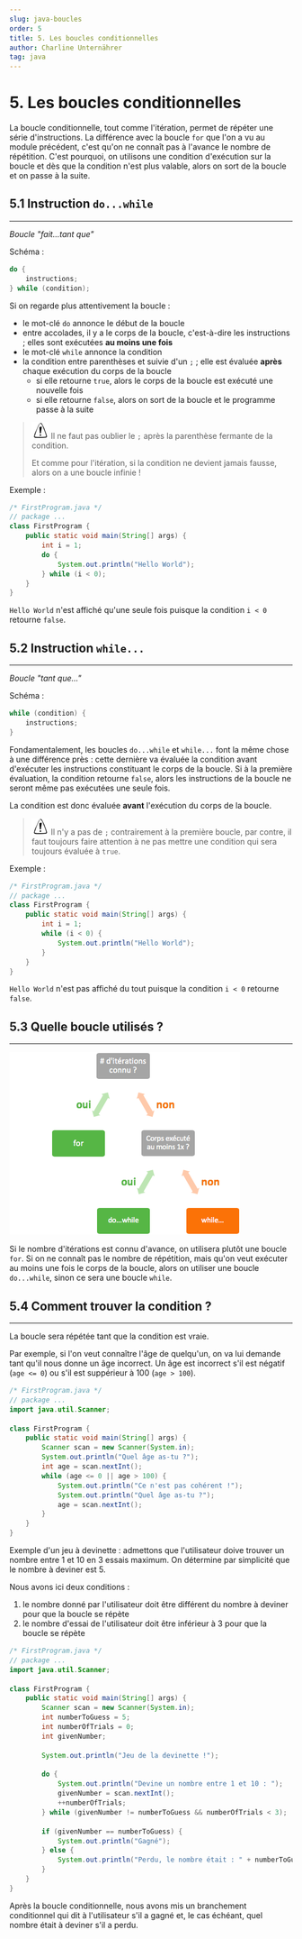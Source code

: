 ```yaml
---
slug: java-boucles
order: 5
title: 5. Les boucles conditionnelles
author: Charline Unternährer
tag: java
---
```


# 5. Les boucles conditionnelles

La boucle conditionnelle, tout comme l'itération, permet de répéter une série d'instructions. La différence avec la boucle `for` que l'on a vu au module précédent, c'est qu'on ne connaît pas à l'avance le nombre de répétition. C'est pourquoi, on utilisons une condition d'exécution sur la boucle et dès que la condition n'est plus valable, alors on sort de la boucle et on passe à la suite.

## 5.1 Instruction `do...while`
---
*Boucle "fait...tant que"*

Schéma : 
````java
do {
    instructions;
} while (condition);
````

Si on regarde plus attentivement la boucle :

- le mot-clé `do` annonce le début de la boucle
- entre accolades, il y a le corps de la boucle, c'est-à-dire les instructions ; elles sont exécutées **au moins une fois**
- le mot-clé `while` annonce la condition
- la condition entre parenthèses et suivie d'un `;` ; elle est évaluée **après** chaque exécution du corps de la boucle
  - si elle retourne `true`, alors le corps de la boucle est exécuté une nouvelle fois
  - si elle retourne `false`, alors on sort de la boucle et le programme passe à la suite

> ![](../../assets/javadoc/attention.png) Il ne faut pas oublier le `;` après la parenthèse fermante de la condition.
> 
> Et comme pour l'itération, si la condition ne devient jamais fausse, alors on a une boucle infinie !

Exemple :

````java
/* FirstProgram.java */
// package ...
class FirstProgram {
    public static void main(String[] args) {
        int i = 1;
        do {
            System.out.println("Hello World");
        } while (i < 0);
    }
}
````

`Hello World` n'est affiché qu'une seule fois puisque la condition `i < 0` retourne `false`.

## 5.2 Instruction `while...`
---
*Boucle "tant que..."*

Schéma : 

````java
while (condition) {
    instructions;
}
````

Fondamentalement, les boucles `do...while` et `while...` font la même chose à une différence près : cette dernière va évaluée la condition avant d'exécuter les instructions constituant le corps de la boucle. Si à la première évaluation, la condition retourne `false`, alors les instructions de la boucle ne seront même pas exécutées une seule fois. 

La condition est donc évaluée **avant** l'exécution du corps de la boucle.

> ![](../../assets/javadoc/attention.png) Il n'y a pas de `;` contrairement à la première boucle, par contre, il faut toujours faire attention à ne pas mettre une condition qui sera toujours évaluée à `true`.

Exemple : 

````java
/* FirstProgram.java */
// package ...
class FirstProgram {
    public static void main(String[] args) {
        int i = 1;
        while (i < 0) {
            System.out.println("Hello World");
        }
    }
}
````

`Hello World` n'est pas affiché du tout puisque la condition `i < 0` retourne `false`.

## 5.3 Quelle boucle utilisés ?
---
<img class="center" src="../../assets/javadoc/boucles.png"/>

Si le nombre d'itérations est connu d'avance, on utilisera plutôt une boucle `for`. Si on ne connaît pas le nombre de répétition, mais qu'on veut exécuter au moins une fois le corps de la boucle, alors on utiliser une boucle `do...while`, sinon ce sera une boucle `while`.

## 5.4 Comment trouver la condition ?
---
La boucle sera répétée tant que la condition est vraie. 

Par exemple, si l'on veut connaître l'âge de quelqu'un, on va lui demande tant qu'il nous donne un âge incorrect. Un âge est incorrect s'il est négatif (`age <= 0`) ou s'il est suppérieur à 100 (`age > 100`).

````java
/* FirstProgram.java */
// package ...
import java.util.Scanner;

class FirstProgram {
    public static void main(String[] args) {
        Scanner scan = new Scanner(System.in);
        System.out.println("Quel âge as-tu ?");
        int age = scan.nextInt();
        while (age <= 0 || age > 100) {
            System.out.println("Ce n'est pas cohérent !");
            System.out.println("Quel âge as-tu ?");
            age = scan.nextInt();
        }
    }
}
````

Exemple d'un jeu à devinette : admettons que l'utilisateur doive trouver un nombre entre 1 et 10 en 3 essais maximum. On détermine par simplicité que le nombre à deviner est 5.

Nous avons ici deux conditions :

1. le nombre donné par l'utilisateur doit être différent du nombre à deviner pour que la boucle se répète
2. le nombre d'essai de l'utilisateur doit être inférieur à 3 pour que la boucle se répète

````java
/* FirstProgram.java */
// package ...
import java.util.Scanner;

class FirstProgram {
    public static void main(String[] args) {
        Scanner scan = new Scanner(System.in);
        int numberToGuess = 5;
        int numberOfTrials = 0;
        int givenNumber;
        
        System.out.println("Jeu de la devinette !");

        do {
            System.out.println("Devine un nombre entre 1 et 10 : ");
            givenNumber = scan.nextInt();
            ++numberOfTrials;
        } while (givenNumber != numberToGuess && numberOfTrials < 3);

        if (givenNumber == numberToGuess) {
            System.out.println("Gagné");
        } else {
            System.out.println("Perdu, le nombre était : " + numberToGuess);
        }
    }
}
````

Après la boucle conditionnelle, nous avons mis un branchement conditionnel qui dit à l'utilisateur s'il a gagné et, le cas échéant, quel nombre était à deviner s'il a perdu.